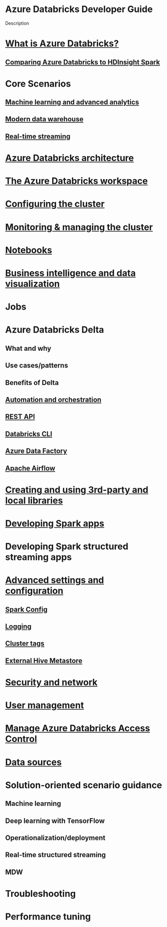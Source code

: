 # Azure Databricks Developer Guide

Description

# [What is Azure Databricks?](./overview/azure-databricks-dev-guide-intro.md)

## [Comparing Azure Databricks to HDInsight Spark](./overview/compare-to-hdinsight-spark.md)

# Core Scenarios

## [Machine learning and advanced analytics](./core-scenarios/machine-learning-advanced-analytics.md)

## [Modern data warehouse](./core-scenarios/modern-data-warehouse.md)

## [Real-time streaming](./core-scenarios/real-time-streaming.md)

# [Azure Databricks architecture](./architecture/azure-databricks-architecture.md)

# [The Azure Databricks workspace](./workspace/workspace-overview.md)

# [Configuring the cluster](./configuration/README.md)

# [Monitoring & managing the cluster](./monitoring-managing/monitoring-managing.md)

# [Notebooks](./notebooks/notebooks-overview.md)

# [Business intelligence and data visualization](./business-intelligence-datavis/bi-and-datavis.md)

# Jobs

# Azure Databricks Delta

## What and why

## Use cases/patterns

## Benefits of Delta

## [Automation and orchestration](./automation-orchestration/overview.md)

## [REST API](./automation-orchestration/rest-api.md)

## [Databricks CLI](./automation-orchestration/databricks-cli.md)

## [Azure Data Factory](./automation-orchestration/azure-data-factory.md)

## [Apache Airflow](./automation-orchestration/apache-airflow.md)

# [Creating and using 3rd-party and local libraries](./libraries/third-party-and-local-libraries.md)

# [Developing Spark apps](./spark-apps/developing-spark-apps.md)

# Developing Spark structured streaming apps

# [Advanced settings and configuration](./advanced-settings-config/advanced-cluster-settings-configuration.md)

## [Spark Config](./advanced-settings-config/advanced-cluster-settings-configuration.md#spark-config)

## [Logging](./advanced-settings-config/advanced-cluster-settings-configuration.md#logging)

## [Cluster tags](./advanced-settings-config/advanced-cluster-settings-configuration.md#cluster-tags)

## [External Hive Metastore](./advanced-settings-config/advanced-cluster-settings-configuration.md#external-hive-metastore)

# [Security and network](./security-network/security-network.md)

# [User management](./user-management/1_manage-users.md)

# [Manage Azure Databricks Access Control](./user-management/2_manage-access.md)

# [Data sources](./data-sources/data-sources-overview.md)

# Solution-oriented scenario guidance

## Machine learning

## Deep learning with TensorFlow

## Operationalization/deployment

## Real-time structured streaming

## MDW

# Troubleshooting

# Performance tuning
